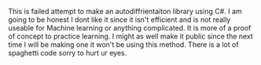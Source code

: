 This is failed attempt to make an autodiffrientaiton library using C#. I am going to be honest I dont like it since it isn't efficient and is not really useable for Machine learning or anything complicated. It is more of a proof of concept to practice learning. I might as well make it public since the next time I will be making one it won't be using this method. There is a lot of spaghetti code sorry to hurt ur eyes.
